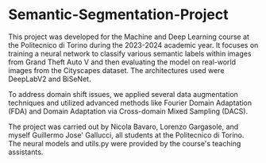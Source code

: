 # Semantic-Segmentation-Project
This project was developed for the Machine and Deep Learning course at the Politecnico di Torino during the 2023-2024 academic year. It focuses on training a neural network to classify various semantic labels within images from Grand Theft Auto V and then evaluating the model on real-world images from the Cityscapes dataset. The architectures used were DeepLabV2 and BiSeNet.

To address domain shift issues, we applied several data augmentation techniques and utilized advanced methods like Fourier Domain Adaptation (FDA) and Domain Adaptation via Cross-domain Mixed Sampling (DACS).

The project was carried out by Nicola Bavaro, Lorenzo Gargasole, and myself Guillermo Jose' Gallucci, all students at the Politecnico di Torino. The neural models and utils.py were provided by the course's teaching assistants.
